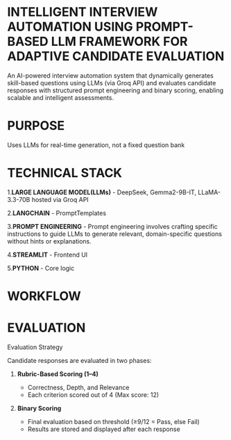 # INTELLIGENT INTERVIEW AUTOMATION USING  PROMPT- BASED LLM FRAMEWORK FOR ADAPTIVE CANDIDATE EVALUATION
   An AI-powered interview automation system that dynamically generates skill-based questions using LLMs (via Groq API) and evaluates candidate responses with structured prompt engineering and binary scoring, enabling scalable and intelligent assessments.

# PURPOSE
   Uses LLMs for real-time generation, not a fixed question bank
  
# TECHNICAL STACK
  1.**LARGE LANGUAGE MODEL(LLMs)** - DeepSeek, Gemma2-9B-IT, LLaMA-3.3-70B hosted via Groq API
  
  2.**LANGCHAIN**                  - PromptTemplates
  
  3.**PROMPT ENGINEERING**         - Prompt engineering involves crafting specific instructions to guide LLMs to generate relevant, domain-specific questions without hints or explanations.
  
  4.**STREAMLIT**                  - Frontend  UI
  
  5.**PYTHON**                     - Core logic

# WORKFLOW 


# EVALUATION
 
Evaluation Strategy

Candidate responses are evaluated in two phases:

1. **Rubric-Based Scoring (1–4)**  
   - Correctness, Depth, and Relevance  
   - Each criterion scored out of 4 (Max score: 12)

2. **Binary Scoring**  
   - Final evaluation based on threshold (≥9/12 = Pass, else Fail)
   - Results are stored and displayed after each response


